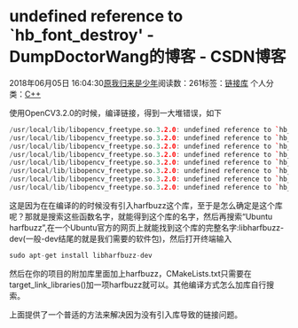 # undefined reference to `hb_font_destroy' - DumpDoctorWang的博客 - CSDN博客





2018年06月05日 16:04:30[原我归来是少年](https://me.csdn.net/DumpDoctorWang)阅读数：261标签：[链接库](https://so.csdn.net/so/search/s.do?q=链接库&t=blog)
个人分类：[C++](https://blog.csdn.net/DumpDoctorWang/article/category/7156241)









使用OpenCV3.2.0的时候，编译链接，得到一大堆错误，如下

```cpp
/usr/local/lib/libopencv_freetype.so.3.2.0: undefined reference to `hb_buffer_get_glyph_infos'
/usr/local/lib/libopencv_freetype.so.3.2.0: undefined reference to `hb_font_destroy'
/usr/local/lib/libopencv_freetype.so.3.2.0: undefined reference to `hb_ft_font_create'
/usr/local/lib/libopencv_freetype.so.3.2.0: undefined reference to `hb_buffer_add_utf8'
/usr/local/lib/libopencv_freetype.so.3.2.0: undefined reference to `hb_buffer_destroy'
/usr/local/lib/libopencv_freetype.so.3.2.0: undefined reference to `hb_shape'
/usr/local/lib/libopencv_freetype.so.3.2.0: undefined reference to `hb_buffer_guess_segment_properties'
/usr/local/lib/libopencv_freetype.so.3.2.0: undefined reference to `hb_buffer_create'
```

这是因为在在编译的的时候没有引入harfbuzz这个库，至于是怎么确定是这个库呢？那就是搜索这些函数名字，就能得到这个库的名字，然后再搜索“Ubuntu harfbuzz”,在一个Ubuntu官方的网页上就能找到这个库的完整名字:libharfbuzz-dev(一般-dev结尾的就是我们需要的软件包)，然后打开终端输入

```cpp
sudo apt-get install libharfbuzz-dev
```

然后在你的项目的附加库里面加上harfbuzz，CMakeLists.txt只需要在target_link_libraries()加一项harfbuzz就可以。其他编译方式怎么加库自行搜索。

上面提供了一个普适的方法来解决因为没有引入库导致的链接问题。





